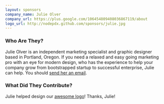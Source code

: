 ```yaml
---
layout: sponsors
company_name: Julie Olver
company_url: https://plus.google.com/106454809408036867119/about
logo_url: http://nodepdx.github.com/sponsors/julie.jpg
---
```

### Who Are They?

Julie Olver is an independent marketing specialist and graphic designer based in Portland, Oregon. If you need a relaxed and easy going marketing pro with an eye for modern design, who has the experience to help your company grow from bootstrapped startup to successful enterprise, Julie can help. You should [send her an email](julieolver@gmail.com).

### What Did They Contribute?

Julie helped design our [awesome logo](http://nodepdx.github.com/assets/logo.png)! Thanks, Julie!